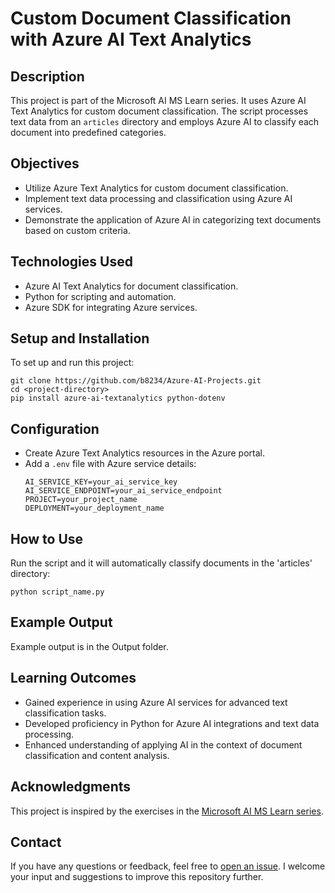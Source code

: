 # Custom Document Classification with Azure AI Text Analytics

## Description
This project is part of the Microsoft AI MS Learn series. It uses Azure AI Text Analytics for custom document classification. The script processes text data from an `articles` directory and employs Azure AI to classify each document into predefined categories.

## Objectives
- Utilize Azure Text Analytics for custom document classification.
- Implement text data processing and classification using Azure AI services.
- Demonstrate the application of Azure AI in categorizing text documents based on custom criteria.

## Technologies Used
- Azure AI Text Analytics for document classification.
- Python for scripting and automation.
- Azure SDK for integrating Azure services.

## Setup and Installation
To set up and run this project:

```
git clone https://github.com/b8234/Azure-AI-Projects.git
cd <project-directory>
pip install azure-ai-textanalytics python-dotenv
```

## Configuration
- Create Azure Text Analytics resources in the Azure portal.
- Add a `.env` file with Azure service details:
  ```
  AI_SERVICE_KEY=your_ai_service_key
  AI_SERVICE_ENDPOINT=your_ai_service_endpoint
  PROJECT=your_project_name
  DEPLOYMENT=your_deployment_name
  ```

## How to Use
Run the script and it will automatically classify documents in the 'articles' directory:

```
python script_name.py
```

## Example Output
Example output is in the Output folder.

## Learning Outcomes
- Gained experience in using Azure AI services for advanced text classification tasks.
- Developed proficiency in Python for Azure AI integrations and text data processing.
- Enhanced understanding of applying AI in the context of document classification and content analysis.

## Acknowledgments
This project is inspired by the exercises in the [Microsoft AI MS Learn series](https://learn.microsoft.com/en-us/training/).

## Contact

If you have any questions or feedback, feel free to [open an issue](https://github.com/b8234/Azure-AI-Projects/issues/new). I welcome your input and suggestions to improve this repository further.
